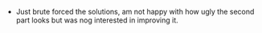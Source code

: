 * Just brute forced the solutions, am not happy with how ugly the second part looks but was nog interested in improving it.